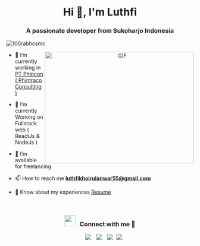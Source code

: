 <h1 align="center">Hi 👋, I'm  Luthfi</h1>
<h3 align="center">A passionate developer from Sukoharjo Indonesia</h3>

<p align="left"> <img src="https://komarev.com/ghpvc/?username=luthfikhan&label=Profile%20views&color=0e75b6&style=flat" alt="100rabhcsmc" /> </p>

<a target="_blank" align="center">
  <img align="right" top="500" height="300" width="400" alt="GIF" src="https://media.giphy.com/media/SWoSkN6DxTszqIKEqv/giphy.gif">
</a>

- 🔭 I’m currently working in <a href="https://www.phincon.com/" target="blank">PT Phincon ( Phintraco Consulting )</a>

- 🌱 I’m currently Working on Fullstack web ( ReactJs & NodeJs )

- 🤝 I’m available for freelancing

- 📫 How to reach me **[luthfikhoirulanwar55@gmail.com](mailto:luthfikhoirulanwar55@gmail.com)**

- 📄 Know about my experiences <a href="https://filab.my.id" target="blank">Resume</a>
<br/>
<h3 align="center" > <img src="https://media.giphy.com/media/iY8CRBdQXODJSCERIr/giphy.gif" width="30" height="30" style="margin-right: 10px;">Connect with me 🤝 </h3>

<p align="center">
<div align="center" class="icons-social" style="margin-left: 10px;">
  <a style="margin-left: 10px;" target="_blank" href="https://www.linkedin.com/in/luthfikhan/">
    <img src="https://img.icons8.com/doodle/40/000000/linkedin--v2.png"></a>
  <a style="margin-left: 10px;" target="_blank" href="https://github.com/luthfikhan">
    <img src="https://img.icons8.com/doodle/40/000000/github--v1.png"></a>
  <a style="margin-left: 10px;" target="_blank" href="https://instagram.com/luthfikhann">
    <img src="https://img.icons8.com/doodle/40/000000/instagram-new--v2.png"></a>
    <a style="margin-left: 5px;" target="_blank"
    href="https://filab.my.id">
    <img src="https://img.icons8.com/plasticine/0.5x/resume.png"></a>
</div>
</p>
